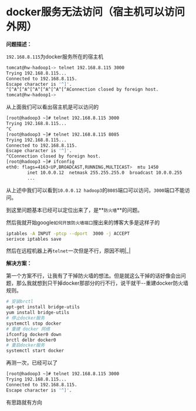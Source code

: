 # docker服务无法访问（宿主机可以访问外网）

**问题描述：**

`192.168.8.115`为docker服务所在的宿主机

```sh
tomcat@hw-hadoop1-> telnet 192.168.8.115 3000
Trying 192.168.8.115...
Connected to 192.168.8.115.
Escape character is '^]'.
^[^A^[^A^[^A^[^A^[^A^[^AConnection closed by foreign host.
tomcat@hw-hadoop1->
```

从上面我们可以看出宿主机是可以访问的

```sh
[root@hadoop3 ~]# telnet 192.168.8.115 3000
Trying 192.168.8.115...
^C
[root@hadoop3 ~]# telnet 192.168.8.115 8085
Trying 192.168.8.115...
Connected to 192.168.8.115.
Escape character is '^]'.
^CConnection closed by foreign host.
[root@hadoop3 ~]# ifconfig
eth0: flags=4163<UP,BROADCAST,RUNNING,MULTICAST>  mtu 1450
        inet 10.0.0.12  netmask 255.255.255.0  broadcast 10.0.0.255
        ...
```

从上述中我们可以看到`10.0.0.12 hadoop3`的`8085`端口可以访问，`3000`端口不能访问。

到这里问题基本已经可以定位出来了，是**`防火墙`**的问题。

然后我就开始google`如何开放防火墙端口`搜出来的博客大多是这样子的

```sh
iptables -A INPUT -ptcp --dport  3000 -j ACCEPT
serivce iptables save
```

然后在远程机器上再`telnet`一次但是不行，原因不明|_|

**解决方案：**

第一个方案不行，让我有了干掉防火墙的想法。但是就这么干掉的话好像会出问题，那么我就想到只干掉docker那部分的行不行，说干就干--重建docker防火墙规则。

```sh
# 安装brctl 
apt-get install bridge-utils
yum install bridge-utils
# 停止docker服务
systemctl stop docker
# 重建 docker 网络
ifconfig docker0 down
brctl delbr docker0
# 重启docker服务
systemctl start docker
```

再测一次，已经可以了

```sh
[root@hadoop3 ~]# telnet 192.168.8.115 3000
Trying 192.168.8.115...
Connected to 192.168.8.115.
Escape character is '^]'.
```

有思路就有方向




